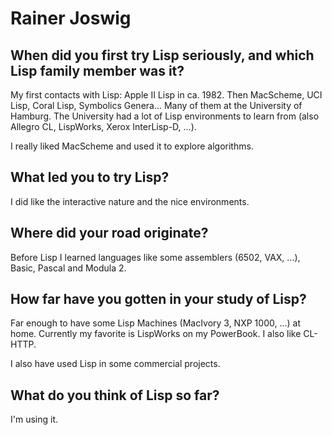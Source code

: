 # Rainer Joswig

## When did you first try Lisp seriously, and which Lisp family member was it?

My first contacts with Lisp: Apple II Lisp in ca. 1982. Then
MacScheme, UCI Lisp, Coral Lisp, Symbolics Genera... Many of them at
the University of Hamburg. The University had a lot of Lisp
environments to learn from (also Allegro CL, LispWorks, Xerox
InterLisp-D, ...).

I really liked MacScheme and used it to explore algorithms.

## What led you to try Lisp?

I did like the interactive nature and the nice environments.

## Where did your road originate?

Before Lisp I learned languages like some assemblers (6502, VAX, ...),
Basic, Pascal and Modula 2.

## How far have you gotten in your study of Lisp?

Far enough to have some Lisp Machines (MacIvory 3, NXP 1000, ...) at
home. Currently my favorite is LispWorks on my PowerBook. I also like
CL-HTTP.

I also have used Lisp in some commercial projects.

## What do you think of Lisp so far?

I'm using it.
